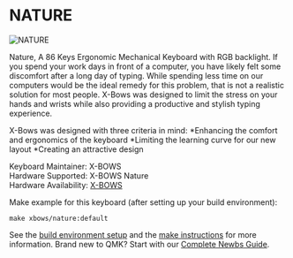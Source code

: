 # NATURE
![NATURE](https://cdn.shopify.com/s/files/1/0014/7623/1237/files/xbows_1_720x_99574cc7-a547-4c1d-b847-482ec282f45b_540x.png)

Nature, A 86 Keys Ergonomic Mechanical Keyboard with RGB backlight.
If you spend your work days in front of a computer, you have likely felt some discomfort after a long day of typing. While spending less time on our computers would be the ideal remedy for this problem, that is not a realistic solution for most people. X-Bows was designed to limit the stress on your hands and wrists while also providing a productive and stylish typing experience.


X-Bows was designed with three criteria in mind:
*Enhancing the comfort and ergonomics of the keyboard
*Limiting the learning curve for our new layout
*Creating an attractive design


Keyboard Maintainer: X-BOWS  
Hardware Supported: X-BOWS Nature  
Hardware Availability: [X-BOWS](https://x-bows.com/)

Make example for this keyboard (after setting up your build environment):

    make xbows/nature:default

See the [build environment setup](https://docs.qmk.fm/#/getting_started_build_tools) and the [make instructions](https://docs.qmk.fm/#/getting_started_make_guide) for more information. Brand new to QMK? Start with our [Complete Newbs Guide](https://docs.qmk.fm/#/newbs).
